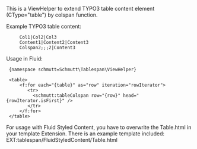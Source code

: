 This is a ViewHelper to extend TYPO3 table content element (CType="table") by colspan function.  

Example TYPO3 table content:

         Col1|Col2|Col3
         Content1|Content2|Content3
         Colspan2;;;2|Content3
      
Usage in Fluid:
 
     {namespace schmutt=Schmutt\Tablespan\ViewHelper}
     
     <table>
         <f:for each="{table}" as="row" iteration="rowIterator">
            <tr>
              <schmutt:tableColspan row="{row}" head="{rowIterator.isFirst}" />
            </tr>
         </f:for>
     </table>
     
For usage with Fluid Styled Content, you have to overwrite the Table.html in your template Extension. 
There is an example template included:  EXT:tablespan/FluidStyledContent/Table.html     